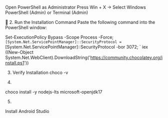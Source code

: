 Open PowerShell as Administrator
Press Win + X → Select Windows PowerShell (Admin) or Terminal (Admin)

🧰 2. Run the Installation Command
Paste the following command into the PowerShell window:


Set-ExecutionPolicy Bypass -Scope Process -Force; `
[System.Net.ServicePointManager]::SecurityProtocol = `
[System.Net.ServicePointManager]::SecurityProtocol -bor 3072; `
iex ((New-Object System.Net.WebClient).DownloadString('https://community.chocolatey.org/install.ps1'))

3. Verify Installation
choco -v

4.
choco install -y nodejs-lts microsoft-openjdk17

5.
Install Android Studio